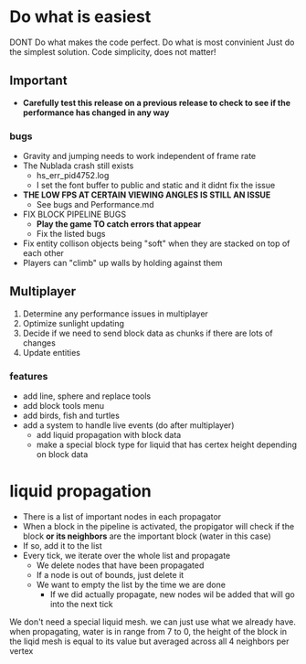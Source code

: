 # Do what is easiest
DONT Do what makes the code perfect. Do what is most convinient
Just do the simplest solution. Code simplicity, does not matter!


## Important
- **Carefully test this release on a previous release to check to see if the performance has changed in any way**


### bugs
- Gravity and jumping needs to work independent of frame rate
- The Nublada crash still exists
  - hs_err_pid4752.log
  - I set the font buffer to public and static and it didnt fix the issue
- **THE LOW FPS AT CERTAIN VIEWING ANGLES IS STILL AN ISSUE**
  - See bugs and Performance.md
- FIX BLOCK PIPELINE BUGS
   * **Play the game TO catch errors that appear**
   * Fix the listed bugs
- Fix entity collison objects being "soft" when they are stacked on top of each other
- Players can "climb" up walls by holding against them

## Multiplayer
1. Determine any performance issues in multiplayer
2. Optimize sunlight updating
3. Decide if we need to send block data as chunks if there are lots of changes
4. Update entities

### features
- add line, sphere and replace tools
- add block tools menu
- add birds, fish and turtles
- add a system to handle live events (do after multiplayer)
  - add liquid propagation with block data
  - make a special block type for liquid that has certex height depending on block data

# liquid propagation
* There is a list of important nodes in each propagator
* When a block in the pipeline is activated, the propigator will check if the block **or its neighbors** are the important block (water in this case)
* If so, add it to the list
* Every tick, we iterate over the whole list and propagate
  * We delete nodes that have been propagated
  * If a node is out of bounds, just delete it
  * We want to empty the list by the time we are done
    * If we did actually propagate, new nodes wil be added that will go into the next tick

We don't need a special liquid mesh. we can just use what we already have. when propagating, water is in range from 7 to 0, the height of the block in the liqid mesh is equal to its value but averaged across all 4 neighbors per vertex

